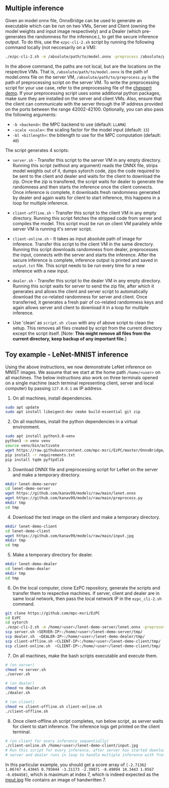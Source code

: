 ## Multiple inference

Given an model onnx file, OnnxBridge can be used to generate an executable which can be run on two VMs, Server and Client (owning the model weights and input image respectively) and a Dealer (which pre-generates the randomness for the inference.), to get the secure inference output. To do this, use the `ezpc-cli-2.sh` script by running the following command locally (not neccesarily on a VM):

```bash
./ezpc-cli-2.sh -m /absolute/path/to/model.onnx -preprocess /absolute/path/to/preprocess.py -s server-ip -d dealer-ip
```

In the above command, the paths are not local, but are the locations on the respective VMs. That is, `/absolute/path/to/model.onnx` is the path of model.onnx file on the server VM, `/absolute/path/to/preprocess.py` is the path of preprocessing script on the server VM. To write the preprocessing script for your use case, refer to the preprocessing file of the [chexpert demo](/Athos/demos/onnx/pre_process.py). If your preprocessing script uses some additional python packages, make sure they are installed on the server and client VMs. Also, ensure that the client can communicate with the server through the IP address provided on the ports between the range 42002-42100. Optionally, you can also pass the following arguments:

- `-b <backend>`: the MPC backend to use (default: `LLAMA`)
- `-scale <scale>`: the scaling factor for the model input (default: `15`)
- `-bl <bitlength>`: the bitlength to use for the MPC computation (default: `40`)

The script generates 4 scripts:

- `server.sh` - Transfer this script to the server VM in any empty directory. Running this script (without any argument) reads the ONNX file, strips model weights out of it, dumps sytorch code, zips the code required to be sent to the client and dealer and waits for the client to download the zip. Once the zip is transfered, the script waits for dealer to generate the randomness and then starts the inference once the client connects. Once inference is complete, it downloads fresh randomness generated by dealer and again waits for client to start inference, this happens in a loop for multiple inference.
- `client-offline.sh` - Transfer this script to the client VM in any empty directory. Running this script fetches the stripped code from server and compiles the model. This script must be run on client VM parallely while server VM is running it's server script. 
- `client-online.sh` - It takes as input absolute path of image for inference. Transfer this script to the client VM in the same directory. Running this script downloads randomness from dealer,  preprocesses the input, connects with the server and starts the inference. After the secure inference is complete, inference output is printed and saved in `output.txt` file. This script needs to be run every time for a new inference with a new input.
- `dealer.sh` - Transfer this script to the dealer VM in any empty directory. Running this script waits for server to send the zip file, after which it generates and allows the client and server script to automatically download the co-related randomness for server and client. Once transferred, it generates a fresh pair of co-related randomness keys and again allows server and client to download it in a loop for multiple inference.

- Use 'clean' as `script.sh clean` with any of above script to clean the setup. This removes all files created by script from the current directory except the script itself. [Note: **This might remove all files from the current directory, keep backup of any important file.**]

## Toy example - LeNet-MNIST inference

Using the above instructions, we now demonstrate LeNet inference on MNIST images. We assume that we start at the home path `/home/<user>` on all machines. The below instructions also work on three terminals opened on a single machine (each terminal representing client, server and local computer) by passing `127.0.0.1` as IP address. 

1. On all machines, install dependencies.

```bash
sudo apt update
sudo apt install libeigen3-dev cmake build-essential git zip
```

2. On all machines, install the python dependencies in a virtual environment.

```bash
sudo apt install python3.8-venv
python3 -m venv venv
source venv/bin/activate
wget https://raw.githubusercontent.com/mpc-msri/EzPC/master/OnnxBridge/requirements.txt
pip install -r requirements.txt
pip install tqdm pyftpdlib
```
3. Download ONNX file and preprocessing script for LeNet on the server and make a temporary directory.

```bash
mkdir lenet-demo-server
cd lenet-demo-server
wget https://github.com/kanav99/models/raw/main/lenet.onnx
wget https://github.com/kanav99/models/raw/main/preprocess.py
mkdir tmp
cd tmp
```

4. Download the test image on the client and make a temporary directory.

```bash
mkdir lenet-demo-client
cd lenet-demo-client
wget https://github.com/kanav99/models/raw/main/input.jpg
mkdir tmp
cd tmp
```

5. Make a temporary directory for dealer.

```bash
mkdir lenet-demo-dealer
cd lenet-demo-dealer
mkdir tmp
cd tmp
```

6. On the local computer, clone EzPC repository, generate the scripts and transfer them to respective machines. If server, client and dealer are in same local network, then pass the local network IP in the `ezpc_cli-2.sh` command.

```bash
git clone https://github.com/mpc-msri/EzPC
cd EzPC
cd sytorch
./ezpc-cli-2.sh -m /home/<user>/lenet-demo-server/lenet.onnx -preprocess /home/<user>/lenet-demo-server/preprocess.py -s <SERVER-IP> -d <DEALER-IP>
scp server.sh <SERVER-IP>:/home/<user>/lenet-demo-server/tmp/
scp dealer.sh  <DEALER-IP>:/home/<user>/lenet-demo-dealer/tmp/
scp client-offline.sh <CLIENT-IP>:/home/<user>/lenet-demo-client/tmp/
scp client-online.sh  <CLIENT-IP>:/home/<user>/lenet-demo-client/tmp/
```

7. On all machines, make the bash scripts executable and execute them.

```bash
# (on server)
chmod +x server.sh
./server.sh

# (on dealer)
chmod +x dealer.sh
./dealer.sh

# (on client)
chmod +x client-offline.sh client-online.sh
./client-offline.sh
```

8. Once client-offline.sh script completes, run below script, as server waits for client to start inference. The inference logs get printed on the client terminal.

```bash
# (on client for every inference sequentially)
./client-online.sh /home/<user>/lenet-demo-client/input.jpg
# Run this script for every inference, after server has started downloading keys from dealer.
# server and dealer runs in loop to handle multiple inference with fresh co-related randomness.
```

In this particular example, you should get a score array of `[-2.71362 1.06747 4.43045 0.795044 -3.21173 -2.39871 -8.49094 10.3443 1.0567 -0.694458]`, which is maximum at index 7, which is indeed expected as the [input.jpg](https://github.com/kanav99/models/raw/main/input.jpg) file contains an image of handwritten 7.
